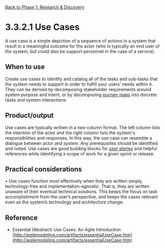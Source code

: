 [Back to Phase 1: Research & Discovery](3-3-research.md)

# 3.3.2.1 Use Cases

A use case is a simple depiction of a sequence of actions in a system that result in a meaningful outcome for the actor (who is typically an end user of the system, but could also be support personnel in the case of a service).

## When to use

Create use cases to identify and catalog all of the tasks and sub-tasks that the system needs to support in order to fulfill your users’ needs within it. They can be derived by decomposing stakeholder requirements around system purpose and intent, or by decomposing [journey maps](3-3-2-3-journey.md) into discrete tasks and system interactions.

## Product/output

Use cases are typically written in a two-column format. The left column lists the intention of the actor and the right column lists the system's responsibilities and responses. In this way, the use case can resemble a dialogue between actor and system. Any prerequisites should be identified and noted.
Use cases are good building blocks for [user stories](3-4-2-2-story.md) and helpful references while identifying a scope of work for a given sprint or release.

## Practical considerations

• Use cases function most effectively when they are written simply, technology-free and implementation-agnostic. That is, they are written unaware of their eventual technical solutions. This keeps the focus on task accomplishment from the user’s perspective, and keeps the cases relevant even as the system’s technology and architecture change.

## Reference

- Essential (Abstract) Use Cases: An Agile Introduction [http://agilemodeling.com/artifacts/essentialUseCase.htm](http://agilemodeling.com/artifacts/essentialUseCase.htm)
